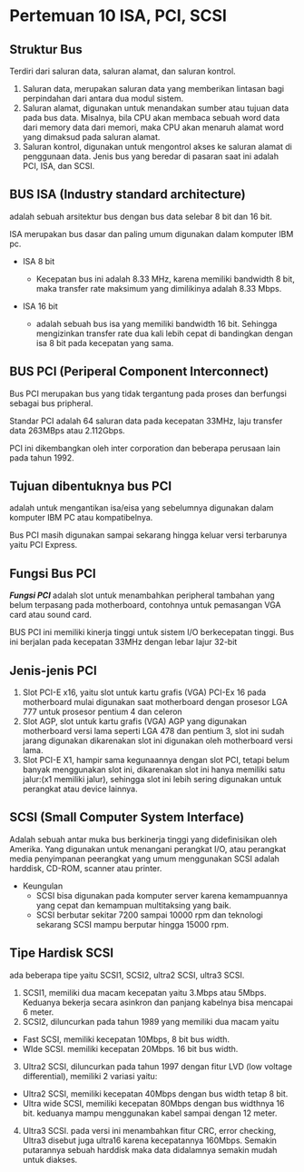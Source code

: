 # Pertemuan 10 ISA, PCI, SCSI

## Struktur Bus

Terdiri dari saluran data, saluran alamat, dan saluran kontrol.

1. Saluran data, merupakan saluran data yang memberikan lintasan bagi perpindahan dari antara dua modul sistem.
2. Saluran alamat, digunakan untuk menandakan sumber atau tujuan data pada bus data. Misalnya, bila CPU akan membaca sebuah word data dari memory data dari memori, maka CPU akan menaruh alamat word yang dimaksud pada saluran alamat.
3. Saluran kontrol, digunakan untuk mengontrol akses ke saluran alamat di penggunaan data. Jenis bus yang beredar di pasaran saat ini adalah PCI, ISA, dan SCSI.

## BUS ISA (Industry standard architecture)

adalah sebuah arsitektur bus dengan bus data selebar 8 bit dan 16 bit.

ISA merupakan bus dasar dan paling umum digunakan dalam komputer IBM pc.

- ISA 8 bit
  - Kecepatan bus ini adalah 8.33 MHz, karena memiliki bandwidth 8 bit, maka transfer rate maksimum yang dimilikinya adalah 8.33 Mbps.

- ISA 16 bit
  - adalah sebuah bus isa yang memiliki bandwidth 16 bit. Sehingga mengizinkan transfer rate dua kali lebih cepat di bandingkan dengan isa 8 bit pada kecepatan yang sama.

## BUS PCI (Periperal Component Interconnect)

Bus PCI merupakan bus yang tidak tergantung pada proses dan berfungsi sebagai bus pripheral.

Standar PCI adalah 64 saluran data pada kecepatan 33MHz, laju transfer data 263MBps atau 2.112Gbps.

PCI ini dikembangkan oleh inter corporation dan beberapa perusaan  lain pada tahun 1992.

## Tujuan dibentuknya bus PCI

adalah untuk mengantikan isa/eisa yang sebelumnya digunakan dalam komputer IBM PC atau kompatibelnya.

Bus PCI masih digunakan sampai sekarang hingga keluar versi terbarunya yaitu PCI Express.

## Fungsi Bus PCI

***Fungsi PCI*** adalah slot untuk menambahkan peripheral tambahan yang belum terpasang pada motherboard, contohnya untuk pemasangan VGA card atau sound card.

BUS PCI ini memiliki kinerja tinggi untuk sistem I/O berkecepatan tinggi. Bus ini berjalan pada kecepatan 33MHz dengan lebar lajur 32-bit

## Jenis-jenis PCI

1. Slot PCI-E x16, yaitu slot untuk kartu grafis (VGA) PCI-Ex 16 pada motherboard mulai digunakan saat motherboard dengan prosesor LGA 777 untuk prosesor pentium 4 dan celeron
2. Slot AGP, slot untuk kartu grafis (VGA) AGP yang digunakan motherboard versi lama seperti LGA 478 dan pentium 3, slot ini sudah jarang digunakan dikarenakan slot ini digunakan oleh motherboard versi lama.
3. Slot PCI-E X1, hampir sama kegunaannya dengan slot PCI, tetapi belum banyak menggunakan slot ini, dikarenakan slot ini hanya memiliki satu jalur:(x1 memiliki jalur), sehingga slot ini lebih sering digunakan untuk perangkat atau device lainnya.

## SCSI (Small Computer System Interface)

Adalah sebuah antar muka bus berkinerja tinggi yang didefinisikan oleh Amerika. Yang digunakan untuk menangani perangkat I/O, atau perangkat media penyimpanan peerangkat yang umum menggunakan SCSI adalah harddisk, CD-ROM, scanner atau  printer.

- Keungulan
  - SCSI bisa digunakan pada komputer server karena kemampuannya yang cepat dan kemampuan multitaksing yang baik.
  - SCSI berbutar sekitar 7200 sampai 10000 rpm dan teknologi sekarang SCSI mampu berputar hingga 15000 rpm.

## Tipe Hardisk SCSI

ada beberapa tipe yaitu SCSI1, SCSI2, ultra2 SCSI, ultra3 SCSI.

1. SCSI1, memiliki dua macam kecepatan yaitu 3.Mbps atau 5Mbps. Keduanya bekerja secara asinkron dan panjang kabelnya bisa mencapai 6 meter.
2. SCSI2, diluncurkan pada tahun 1989 yang memiliki dua macam yaitu
  - Fast SCSI, memiliki kecepatan 10Mbps, 8 bit bus width.
  - WIde SCSI. memiliki kecepatan 20Mbps. 16 bit bus width.
3. Ultra2 SCSI, diluncurkan pada tahun 1997 dengan fitur LVD (low voltage differential), memiliki 2 variasi yaitu:
  - Ultra2 SCSI, memiliki kecepatan 40Mbps dengan bus width tetap 8 bit.
  - Ultra wide SCSI, memiliki kecepatan 80Mbps dengan bus widthnya 16 bit. keduanya mampu menggunakan kabel sampai dengan 12 meter.
4. Ultra3 SCSI. pada versi ini menambahkan fitur CRC, error checking, Ultra3 disebut juga ultra16 karena kecepatannya 160Mbps. Semakin putarannya sebuah harddisk maka data didalamnya semakin mudah untuk diakses.

